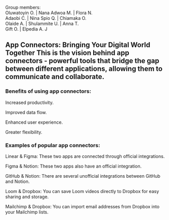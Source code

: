 Group members:
<br>
Oluwatoyin O.      |      Nana Adwoa M.      |      Flora N.
<br>
Adaobi C.          |      Nina Spio Q.       |      Chiamaka O.
<br>
Olaide A.          |      Shulammite U.      |      Anna T.
<br>
Gift O.            |      Elpedia A. J
  
App Connectors: Bringing Your Digital World Together
This is the vision behind app connectors - powerful tools that bridge the gap between different applications, allowing them to communicate and collaborate.
---
### Benefits of using app connectors:


Increased productivity.


Improved data flow.


Enhanced user experience.


Greater flexibility.


### Examples of popular app connectors:


Linear & Figma: These two apps are connected through official integrations. 


Figma & Notion: These two apps also have an official integration. 


GitHub & Notion: There are several unofficial integrations between GitHub and Notion.


Loom & Dropbox: You can save Loom videos directly to Dropbox for easy sharing and storage.


Mailchimp & Dropbox: You can import email addresses from Dropbox into your Mailchimp lists.

